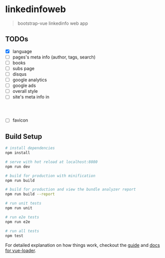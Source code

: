 # linkedinfoweb

> bootstrap-vue linkedinfo web app

## TODOs
- [x] language
- [ ] pages's meta info (author, tags, search)
- [ ] books
- [ ] subs page
- [ ] disqus 
- [ ] google analytics
- [ ] google ads
- [ ] overall style
- [ ] site's meta info in <header>
- [ ] favicon

## Build Setup

``` bash
# install dependencies
npm install

# serve with hot reload at localhost:8080
npm run dev

# build for production with minification
npm run build

# build for production and view the bundle analyzer report
npm run build --report

# run unit tests
npm run unit

# run e2e tests
npm run e2e

# run all tests
npm test
```

For detailed explanation on how things work, checkout the [guide](http://vuejs-templates.github.io/webpack/) and [docs for vue-loader](http://vuejs.github.io/vue-loader).
